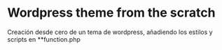# Wordpress theme from the scratch

Creación desde cero de un tema de wordpress, añadiendo los estilos y scripts en **function.php

